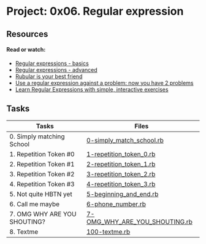 # Project: 0x06. Regular expression

## Resources

#### Read or watch:

* [Regular expressions - basics](https://intranet.alxswe.com/rltoken/6VeaVMaugIxcFAwA27TBdQ)
* [Regular expressions - advanced](https://intranet.alxswe.com/rltoken/rntjh3-3S86zt0Qy28L10w)
* [Rubular is your best friend](https://intranet.alxswe.com/rltoken/RGkVuw1lZ_hoCCbLsiOAhg)
* [Use a regular expression against a problem: now you have 2 problems](https://intranet.alxswe.com/rltoken/Vwm8lpMUGa4x_FBtlyUQ8g)
* [Learn Regular Expressions with simple, interactive exercises](https://intranet.alxswe.com/rltoken/XsQ6rzS1uy-E6bnswUqIKg)

## Tasks

| Tasks | Files |
| ---- | ---- |
| 0. Simply matching School | [0-simply_match_school.rb](./0-simply_match_school.rb) |
| 1. Repetition Token #0 | [1-repetition_token_0.rb](./1-repetition_token_0.rb) |
| 2. Repetition Token #1 | [2-repetition_token_1.rb](./2-repetition_token_1.rb) |
| 3. Repetition Token #2 | [3-repetition_token_2.rb](./3-repetition_token_2.rb) |
| 4. Repetition Token #3 | [4-repetition_token_3.rb](./4-repetition_token_3.rb) |
| 5. Not quite HBTN yet | [5-beginning_and_end.rb](./5-beginning_and_end.rb) |
| 6. Call me maybe | [6-phone_number.rb](./6-phone_number.rb) |
| 7. OMG WHY ARE YOU SHOUTING? | [7-OMG_WHY_ARE_YOU_SHOUTING.rb](./7-OMG_WHY_ARE_YOU_SHOUTING.rb) |
| 8. Textme | [100-textme.rb](./100-textme.rb) |
